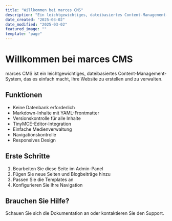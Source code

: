 ```yaml
---
title: "Willkommen bei marces CMS"
description: "Ein leichtgewichtiges, dateibasiertes Content-Management-System"
date_created: "2025-03-02"
date_modified: "2025-03-02"
featured_image: ""
template: "page"
---
```


# Willkommen bei marces CMS

marces CMS ist ein leichtgewichtiges, dateibasiertes Content-Management-System, das es einfach macht, Ihre Website zu erstellen und zu verwalten.

## Funktionen

* Keine Datenbank erforderlich
* Markdown-Inhalte mit YAML-Frontmatter
* Versionskontrolle für alle Inhalte
* TinyMCE-Editor-Integration
* Einfache Medienverwaltung
* Navigationskontrolle
* Responsives Design

## Erste Schritte

1. Bearbeiten Sie diese Seite im Admin-Panel
2. Fügen Sie neue Seiten und Blogbeiträge hinzu
3. Passen Sie die Templates an
4. Konfigurieren Sie Ihre Navigation

## Brauchen Sie Hilfe?

Schauen Sie sich die Dokumentation an oder kontaktieren Sie den Support.